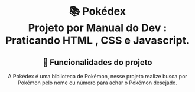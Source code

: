 # 
<h1 align="center">
📚 Pokédex<br/>
Projeto por Manual do Dev : Praticando HTML , CSS e Javascript.
</h1>

<div align="center">

## 🔨 Funcionalidades do projeto

A Pokédex é uma biblioteca de Pokémon, nesse projeto realize busca por Pokémon pelo nome ou número para achar o Pokémon desejado.

</div>
